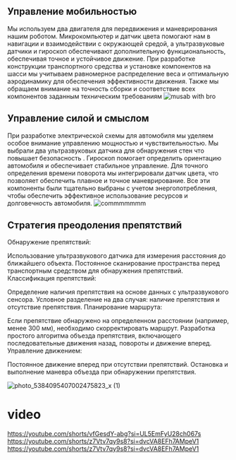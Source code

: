 ## Управление мобильностью
Мы используем два двигателя для передвижения и маневрирования нашим роботом. Микрокомпьютер и датчик цвета помогают нам в навигации и взаимодействии с окружающей средой, а ультразвуковые датчики и гироскоп обеспечивают дополнительную функциональность, обеспечивая точное и устойчивое движение. При разработке конструкции транспортного средства и установке компонентов на шасси мы учитываем равномерное распределение веса и оптимальную аэродинамику для обеспечения эффективности движения. Также мы обращаем внимание на точность сборки и соответствие всех компонентов заданным техническим требованиям
![musab with bro](https://github.com/romazann/romazann/assets/171032309/625dd425-ce51-4f43-866c-1868dd699964)
## Управление силой и смыслом
При разработке электрической схемы для автомобиля мы уделяем особое внимание управлению мощностью и чувствительностью. Мы выбрали два ультразвуковых датчика для обнаружения стен  что повышает безопасность . Гироскоп помогает определить ориентацию автомобиля и обеспечивает стабильное управление. Для точного определения времени поворота мы интегрировали датчик цвета, что позволяет обеспечить плавное и точное маневрирование. Все эти компоненты были тщательно выбраны с учетом энергопотребления, чтобы обеспечить эффективное использование ресурсов и долговечность автомобиля.
![commmmmmm](https://github.com/romazann/romazann/assets/171032309/10f642a2-5ff4-480d-bc44-a739577c7b27)
## Стратегия преодоления препятствий
Обнаружение препятствий:

Использование ультразвукового датчика для измерения расстояния до ближайшего объекта.
Постоянное сканирование пространства перед транспортным средством для обнаружения препятствий.
Классификация препятствий:

Определение наличия препятствия на основе данных с ультразвукового сенсора.
Условное разделение на два случая: наличие препятствия и отсутствие препятствия.
Планирование маршрута:

Если препятствие обнаружено на определенном расстоянии (например, менее 300 мм), необходимо скорректировать маршрут.
Разработка простого алгоритма объезда препятствия, включающего последовательные движения назад, повороты и движение вперед.
Управление движением:

Постоянное движение вперед при отсутствии препятствий.
Остановка и выполнение маневра объезда при обнаружении препятствия.

![photo_5384095407002475823_x (1)](https://github.com/romazann/romazann/assets/171032309/9fee27ba-62a7-49ca-a57c-d2d37dd524d9)

# video 
https://youtube.com/shorts/vfGesdY-abg?si=UL5EmFyU28ch067s
https://youtube.com/shorts/z7Vtv7qy9s8?si=dvcVA8EFh7AMpeV1
https://youtube.com/shorts/z7Vtv7qy9s8?si=dvcVA8EFh7AMpeV1


